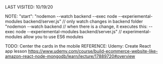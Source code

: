 LAST VISITED: 10/19/20

NOTE:
"start": "nodemon --watch backend --exec node --experiemental-modules backend/server.js"
// only watch changes in backend folder
"nodemon --watch backend
// when there is a change, it executes this:
--exec node --experiemental-modules backend/server.js"
// experimental-modules allow you to use ES6 modules

   

TODO: Center the cards in the mobile
REFERENCE: Udemy: Create React app lesson
https://www.udemy.com/course/build-ecommerce-website-like-amazon-react-node-mongodb/learn/lecture/17889720#overview

